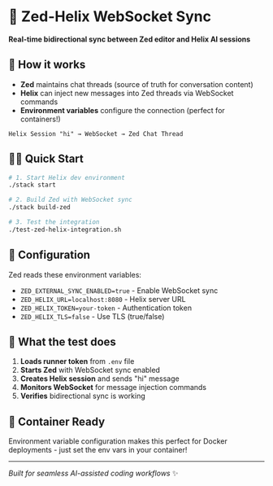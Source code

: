 # 🚀 Zed-Helix WebSocket Sync

**Real-time bidirectional sync between Zed editor and Helix AI sessions**

## 🎯 How it works

- **Zed** maintains chat threads (source of truth for conversation content)
- **Helix** can inject new messages into Zed threads via WebSocket commands  
- **Environment variables** configure the connection (perfect for containers!)

```
Helix Session "hi" → WebSocket → Zed Chat Thread
```

## 🏃‍♂️ Quick Start

```bash
# 1. Start Helix dev environment
./stack start

# 2. Build Zed with WebSocket sync
./stack build-zed

# 3. Test the integration
./test-zed-helix-integration.sh
```

## 🔧 Configuration

Zed reads these environment variables:

- `ZED_EXTERNAL_SYNC_ENABLED=true` - Enable WebSocket sync
- `ZED_HELIX_URL=localhost:8080` - Helix server URL  
- `ZED_HELIX_TOKEN=your-token` - Authentication token
- `ZED_HELIX_TLS=false` - Use TLS (true/false)

## 🧪 What the test does

1. **Loads runner token** from `.env` file
2. **Starts Zed** with WebSocket sync enabled
3. **Creates Helix session** and sends "hi" message
4. **Monitors WebSocket** for message injection commands
5. **Verifies** bidirectional sync is working

## 🐳 Container Ready

Environment variable configuration makes this perfect for Docker deployments - just set the env vars in your container!

---
*Built for seamless AI-assisted coding workflows* ✨


